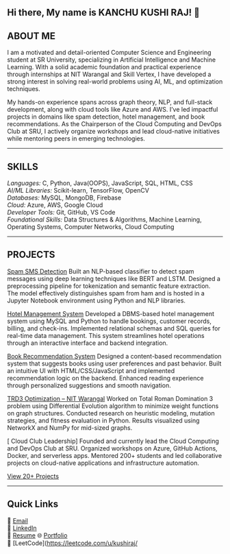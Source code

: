 ## Hi there, My name is KANCHU KUSHI RAJ! 👋

## ABOUT ME
I am a motivated and detail-oriented Computer Science and Engineering student at SR University, specializing in Artificial Intelligence and Machine Learning. With a solid academic foundation and practical experience through internships at NIT Warangal and Skill Vertex, I have developed a strong interest in solving real-world problems using AI, ML, and optimization techniques.

My hands-on experience spans across graph theory, NLP, and full-stack development, along with cloud tools like Azure and AWS. I’ve led impactful projects in domains like spam detection, hotel management, and book recommendations. As the Chairperson of the Cloud Computing and DevOps Club at SRU, I actively organize workshops and lead cloud-native initiatives while mentoring peers in emerging technologies.

---

## SKILLS  
*Languages:* C, Python, Java(OOPS), JavaScript, SQL, HTML, CSS  
*AI/ML Libraries:* Scikit-learn, TensorFlow, OpenCV  
*Databases:* MySQL, MongoDB, Firebase  
*Cloud:* Azure, AWS, Google Cloud  
*Developer Tools:* Git, GitHub, VS Code  
*Foundational Skills:* Data Structures & Algorithms, Machine Learning, Operating Systems, Computer Networks, Cloud Computing

---

## PROJECTS

[ Spam SMS Detection](https://github.com/kushiraj/spam-mail-detection-using-dl)
Built an NLP-based classifier to detect spam messages using deep learning techniques like BERT and LSTM. Designed a preprocessing pipeline for tokenization and semantic feature extraction. The model effectively distinguishes spam from ham and is hosted in a Jupyter Notebook environment using Python and NLP libraries.

[ Hotel Management System](https://github.com/kushiraj/Hotel_Management_System_Using_DBMS)
Developed a DBMS-based hotel management system using MySQL and Python to handle bookings, customer records, billing, and check-ins. Implemented relational schemas and SQL queries for real-time data management. This system streamlines hotel operations through an interactive interface and backend integration.

[ Book Recommendation System](https://github.com/kushiraj/Book-Recommendations)
Designed a content-based recommendation system that suggests books using user preferences and past behavior. Built an intuitive UI with HTML/CSS/JavaScript and implemented recommendation logic on the backend. Enhanced reading experience through personalized suggestions and smooth navigation.

[ TRD3 Optimization – NIT Warangal](https://github.com/kushiraj/nit_research)
Worked on Total Roman Domination 3 problem using Differential Evolution algorithm to minimize weight functions on graph structures. Conducted research on heuristic modeling, mutation strategies, and fitness evaluation in Python. Results visualized using NetworkX and NumPy for mid-sized graphs.

[ Cloud Club Leadership]
Founded and currently lead the Cloud Computing and DevOps Club at SRU. Organized workshops on Azure, GitHub Actions, Docker, and serverless apps. Mentored 200+ students and led collaborative projects on cloud-native applications and infrastructure automation.

[View 20+ Projects](https://github.com/kushiraj?tab=repositories)

---
## Quick Links  
📧 [Email](mailto:kushirajkanchu04@gmail.com)  
🔗 [LinkedIn](https://www.linkedin.com/in/kushi-raj-kanchu-5137b5256/)  
📄 [Resume]([https://example.com/kushiraj_resume.pdf](https://github.com/kushiraj/MY_RESUME))  
🌐 [Portfolio](https://kushiraj.tech)  
🧠 [LeetCode](https://leetcode.com/u/kushiraj/
<!--## Quick Links  
📧 [Email](mailto:kushirajkanchu04@gmail.com)  
🔗 [LinkedIn](https://www.linkedin.com/in/kushi-raj-kanchu-5137b5256/)  
📄 [Resume](https://github.com/kushiraj/MY_RESUME)
🌐 [Portfolio](https://kushiraj.tech)  
🧠 [LeetCode](https://leetcode.com/u/kushiraj/)
<!--
**kushiraj/kushiraj** is a ✨ _special_ ✨ repository because its `README.md` (this file) appears on your GitHub profile.

Here are some ideas to get you started:

- 🔭 I’m currently working on ...
- 🌱 I’m currently learning ...
- 👯 I’m looking to collaborate on ...
- 🤔 I’m looking for help with ...
- 💬 Ask me about ...
- 📫 How to reach me: ...
- 😄 Pronouns: ...
- ⚡ Fun fact: ...
-->
